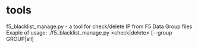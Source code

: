 # tools

f5_blacklist_manage.py - a tool for check/delete IP from F5 Data Group files
                         Exaple of usage:
                         ./f5_blacklist_manage.py <IP> <check|delete> [--group GROUP|all]
                         